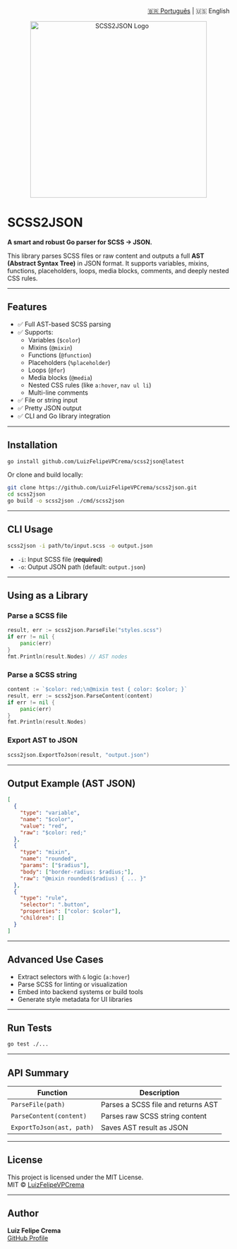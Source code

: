 <p align="right">
  <a href="README.md">🇧🇷 Português</a> | 🇺🇸 English
</p>

<p align="center">
  <img src="https://github.com/user-attachments/assets/620d68df-62d8-4e3a-8421-88a771e6d50b" alt="SCSS2JSON Logo" width="400">
</p>

# SCSS2JSON

**A smart and robust Go parser for SCSS → JSON.**

This library parses SCSS files or raw content and outputs a full **AST (Abstract Syntax Tree)** in JSON format. It supports variables, mixins, functions, placeholders, loops, media blocks, comments, and deeply nested CSS rules.

---


## Features

- ✅ Full AST-based SCSS parsing
- ✅ Supports:
  - Variables (`$color`)
  - Mixins (`@mixin`)
  - Functions (`@function`)
  - Placeholders (`%placeholder`)
  - Loops (`@for`)
  - Media blocks (`@media`)
  - Nested CSS rules (like `a:hover`, `nav ul li`)
  - Multi-line comments
- ✅ File or string input
- ✅ Pretty JSON output
- ✅ CLI and Go library integration

---

## Installation

```bash
go install github.com/LuizFelipeVPCrema/scss2json@latest
```

Or clone and build locally:

```bash
git clone https://github.com/LuizFelipeVPCrema/scss2json.git
cd scss2json
go build -o scss2json ./cmd/scss2json
```

---

## CLI Usage

```bash
scss2json -i path/to/input.scss -o output.json
```

- `-i`: Input SCSS file (**required**)
- `-o`: Output JSON path (default: `output.json`)

---

## Using as a Library

### Parse a SCSS file

```go
result, err := scss2json.ParseFile("styles.scss")
if err != nil {
    panic(err)
}
fmt.Println(result.Nodes) // AST nodes
```

### Parse a SCSS string

```go
content := `$color: red;\n@mixin test { color: $color; }`
result, err := scss2json.ParseContent(content)
if err != nil {
    panic(err)
}
fmt.Println(result.Nodes)
```

### Export AST to JSON

```go
scss2json.ExportToJson(result, "output.json")
```

---

## Output Example (AST JSON)

```json
[
  {
    "type": "variable",
    "name": "$color",
    "value": "red",
    "raw": "$color: red;"
  },
  {
    "type": "mixin",
    "name": "rounded",
    "params": ["$radius"],
    "body": ["border-radius: $radius;"],
    "raw": "@mixin rounded($radius) { ... }"
  },
  {
    "type": "rule",
    "selector": ".button",
    "properties": ["color: $color"],
    "children": []
  }
]
```

---

## Advanced Use Cases

- Extract selectors with `&` logic (`a:hover`)
- Parse SCSS for linting or visualization
- Embed into backend systems or build tools
- Generate style metadata for UI libraries

---

## Run Tests

```bash
go test ./...
```

---

## API Summary

| Function                      | Description                              |
|------------------------------|------------------------------------------|
| `ParseFile(path)`            | Parses a SCSS file and returns AST       |
| `ParseContent(content)`      | Parses raw SCSS string content           |
| `ExportToJson(ast, path)`    | Saves AST result as JSON                 |

---

## License

This project is licensed under the MIT License.  
MIT © [LuizFelipeVPCrema](https://github.com/LuizFelipeVPCrema)

---

## Author

**Luiz Felipe Crema**  
[GitHub Profile](https://github.com/LuizFelipeVPCrema)
